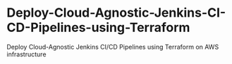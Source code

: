 # Deploy-Cloud-Agnostic-Jenkins-CI-CD-Pipelines-using-Terraform
Deploy Cloud-Agnostic Jenkins CI/CD Pipelines using Terraform on AWS infrastructure
